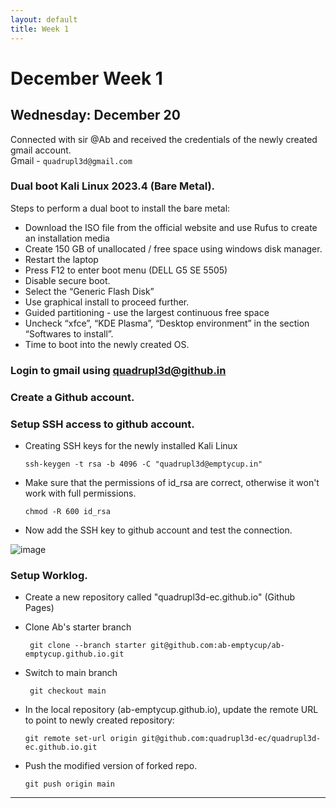 ```yaml
---
layout: default
title: Week 1
---
```


# December Week 1
## Wednesday: December 20

Connected with sir @Ab and received the credentials of the newly created gmail account.  
Gmail - `quadrupl3d@gmail.com` 

### Dual boot Kali Linux 2023.4 (Bare Metal).  
Steps to perform a dual boot to install the bare metal:
- Download the ISO file from the official website and use Rufus to create an installation media
- Create 150 GB of unallocated / free space using windows disk manager.
- Restart the laptop
- Press F12 to enter boot menu (DELL G5 SE 5505)
- Disable secure boot.
- Select the “Generic Flash Disk”
- Use graphical install to proceed further.
- Guided partitioning - use the largest continuous free space
- Uncheck “xfce”, “KDE Plasma”, “Desktop environment” in the section “Softwares to install”.
- Time to boot into the newly created OS.

### Login to gmail using quadrupl3d@github.in

### Create a Github account.
### Setup SSH access to github account.
- Creating SSH keys for the newly installed Kali Linux

      ssh-keygen -t rsa -b 4096 -C "quadrupl3d@emptycup.in"

- Make sure that the permissions of id_rsa are correct, otherwise it won't work with full permissions.

      chmod -R 600 id_rsa

- Now add the SSH key to github account and test the connection.

![image](https://github.com/quadrupl3d-ec/quadrupl3d-ec.github.io/assets/154422664/687e260d-d166-450c-a1ff-765bb7c9b821)


### Setup Worklog.
- Create a new repository called "quadrupl3d-ec.github.io" (Github Pages)
- Clone Ab's starter branch
  
       git clone --branch starter git@github.com:ab-emptycup/ab-emptycup.github.io.git
  
- Switch to main branch
  
       git checkout main

- In the local repository (ab-emptycup.github.io), update the remote URL to point to newly created repository:

      git remote set-url origin git@github.com:quadrupl3d-ec/quadrupl3d-ec.github.io.git
- Push the modified version of forked repo.
  
      git push origin main
  
-----
<br>
